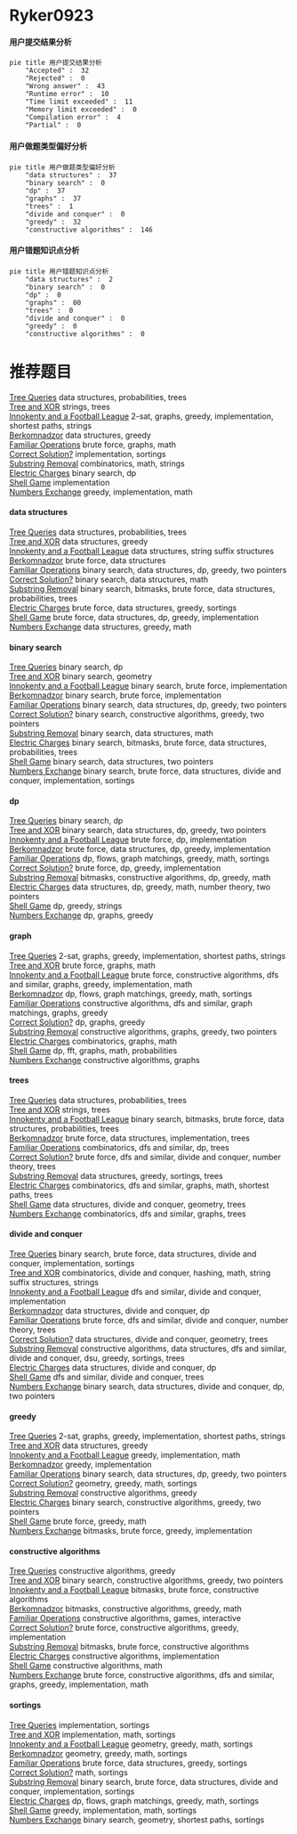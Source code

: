 # Ryker0923
<!-- tabs:start -->
#### **用户提交结果分析**

```mermaid
pie title 用户提交结果分析
    "Accepted" :  32
    "Rejected" :  0
    "Wrong answer" :  43
    "Runtime error" :  10
    "Time limit exceeded" :  11
    "Memory limit exceeded" :  0
    "Compilation error" :  4
    "Partial" :  0
```
#### **用户做题类型偏好分析**

```mermaid
pie title 用户做题类型偏好分析
    "data structures" :  37
    "binary search" :  0
    "dp" :  37
    "graphs" :  37
    "trees" :  1
    "divide and conquer" :  0
    "greedy" :  32
    "constructive algorithms" :  146
```
#### **用户错题知识点分析**

```mermaid
pie title 用户错题知识点分析
    "data structures" :  2
    "binary search" :  0
    "dp" :  0
    "graphs" :  00
    "trees" :  0
    "divide and conquer" :  0
    "greedy" :  0
    "constructive algorithms" :  0
```
<!-- tabs:end -->
# 推荐题目
[Tree Queries](http://codeforces.com/problemset/problem/1254/D)		data structures,
                        probabilities,
                        trees		  
[Tree and XOR](http://codeforces.com/problemset/problem/1055/F)		strings,
                        trees		  
[Innokenty and a Football League](https://codeforces.com/contest/782/problem/D)		2-sat,
                        graphs,
                        greedy,
                        implementation,
                        shortest paths,
                        strings		  
[Berkomnadzor](http://codeforces.com/problemset/problem/1070/B)		data structures,
                        greedy		  
[Familiar Operations](https://codeforces.com/contest/1071/problem/D)		brute force,
                        graphs,
                        math		  
[Correct Solution?](http://codeforces.com/problemset/problem/12/B)		implementation,
                        sortings		  
[Substring Removal](http://codeforces.com/problemset/problem/1096/B)		combinatorics,
                        math,
                        strings		  
[Electric Charges](http://codeforces.com/problemset/problem/623/C)		binary search,
                        dp		  
[Shell Game](http://codeforces.com/problemset/problem/35/A)		implementation		  
[Numbers Exchange](http://codeforces.com/problemset/problem/746/E)		greedy,
                        implementation,
                        math		  
<!-- tabs:start -->
#### **data structures**
[Tree Queries](http://codeforces.com/problemset/problem/1254/D)		data structures,
                        probabilities,
                        trees		  
[Tree and XOR](http://codeforces.com/problemset/problem/1070/B)		data structures,
                        greedy		  
[Innokenty and a Football League](http://codeforces.com/problemset/problem/1073/G)		data structures,
                        string suffix structures		  
[Berkomnadzor](http://codeforces.com/problemset/problem/940/F)		brute force,
                        data structures		  
[Familiar Operations](http://codeforces.com/problemset/problem/1492/C)		binary search,
                        data structures,
                        dp,
                        greedy,
                        two pointers		  
[Correct Solution?](http://codeforces.com/problemset/problem/1490/G)		binary search,
                        data structures,
                        math		  
[Substring Removal](http://codeforces.com/problemset/problem/1479/D)		binary search,
                        bitmasks,
                        brute force,
                        data structures,
                        probabilities,
                        trees		  
[Electric Charges](http://codeforces.com/problemset/problem/1497/A)		brute force,
                        data structures,
                        greedy,
                        sortings		  
[Shell Game](http://codeforces.com/problemset/problem/1491/C)		brute force,
                        data structures,
                        dp,
                        greedy,
                        implementation		  
[Numbers Exchange](http://codeforces.com/problemset/problem/1492/B)		data structures,
                        greedy,
                        math		  
#### **binary search**
[Tree Queries](http://codeforces.com/problemset/problem/623/C)		binary search,
                        dp		  
[Tree and XOR](http://codeforces.com/problemset/problem/1468/G)		binary search,
                        geometry		  
[Innokenty and a Football League](http://codeforces.com/problemset/problem/1011/B)		binary search,
                        brute force,
                        implementation		  
[Berkomnadzor](http://codeforces.com/problemset/problem/911/B)		binary search,
                        brute force,
                        implementation		  
[Familiar Operations](http://codeforces.com/problemset/problem/1492/C)		binary search,
                        data structures,
                        dp,
                        greedy,
                        two pointers		  
[Correct Solution?](http://codeforces.com/problemset/problem/1463/D)		binary search,
                        constructive algorithms,
                        greedy,
                        two pointers		  
[Substring Removal](http://codeforces.com/problemset/problem/1490/G)		binary search,
                        data structures,
                        math		  
[Electric Charges](http://codeforces.com/problemset/problem/1479/D)		binary search,
                        bitmasks,
                        brute force,
                        data structures,
                        probabilities,
                        trees		  
[Shell Game](http://codeforces.com/problemset/problem/1436/E)		binary search,
                        data structures,
                        two pointers		  
[Numbers Exchange](http://codeforces.com/problemset/problem/1461/D)		binary search,
                        brute force,
                        data structures,
                        divide and conquer,
                        implementation,
                        sortings		  
#### **dp**
[Tree Queries](http://codeforces.com/problemset/problem/623/C)		binary search,
                        dp		  
[Tree and XOR](http://codeforces.com/problemset/problem/1492/C)		binary search,
                        data structures,
                        dp,
                        greedy,
                        two pointers		  
[Innokenty and a Football League](https://codeforces.com/contest/1457/problem/C)		brute force,
                        dp,
                        implementation		  
[Berkomnadzor](http://codeforces.com/problemset/problem/1491/C)		brute force,
                        data structures,
                        dp,
                        greedy,
                        implementation		  
[Familiar Operations](http://codeforces.com/problemset/problem/1437/C)		dp,
                        flows,
                        graph matchings,
                        greedy,
                        math,
                        sortings		  
[Correct Solution?](http://codeforces.com/problemset/problem/1499/B)		brute force,
                        dp,
                        greedy,
                        implementation		  
[Substring Removal](http://codeforces.com/problemset/problem/1491/D)		bitmasks,
                        constructive algorithms,
                        dp,
                        greedy,
                        math		  
[Electric Charges](http://codeforces.com/problemset/problem/1497/E1)		data structures,
                        dp,
                        greedy,
                        math,
                        number theory,
                        two pointers		  
[Shell Game](http://codeforces.com/problemset/problem/1466/C)		dp,
                        greedy,
                        strings		  
[Numbers Exchange](http://codeforces.com/problemset/problem/1476/C)		dp,
                        graphs,
                        greedy		  
#### **graph**
[Tree Queries](https://codeforces.com/contest/782/problem/D)		2-sat,
                        graphs,
                        greedy,
                        implementation,
                        shortest paths,
                        strings		  
[Tree and XOR](https://codeforces.com/contest/1071/problem/D)		brute force,
                        graphs,
                        math		  
[Innokenty and a Football League](http://codeforces.com/problemset/problem/1487/C)		brute force,
                        constructive algorithms,
                        dfs and similar,
                        graphs,
                        greedy,
                        implementation,
                        math		  
[Berkomnadzor](http://codeforces.com/problemset/problem/1437/C)		dp,
                        flows,
                        graph matchings,
                        greedy,
                        math,
                        sortings		  
[Familiar Operations](http://codeforces.com/problemset/problem/1470/D)		constructive algorithms,
                        dfs and similar,
                        graph matchings,
                        graphs,
                        greedy		  
[Correct Solution?](http://codeforces.com/problemset/problem/1476/C)		dp,
                        graphs,
                        greedy		  
[Substring Removal](http://codeforces.com/problemset/problem/1304/D)		constructive algorithms,
                        graphs,
                        greedy,
                        two pointers		  
[Electric Charges](http://codeforces.com/problemset/problem/1475/C)		combinatorics,
                        graphs,
                        math		  
[Shell Game](http://codeforces.com/problemset/problem/553/E)		dp,
                        fft,
                        graphs,
                        math,
                        probabilities		  
[Numbers Exchange](http://codeforces.com/problemset/problem/1495/C)		constructive algorithms,
                        graphs		  
#### **trees**
[Tree Queries](http://codeforces.com/problemset/problem/1254/D)		data structures,
                        probabilities,
                        trees		  
[Tree and XOR](http://codeforces.com/problemset/problem/1055/F)		strings,
                        trees		  
[Innokenty and a Football League](http://codeforces.com/problemset/problem/1479/D)		binary search,
                        bitmasks,
                        brute force,
                        data structures,
                        probabilities,
                        trees		  
[Berkomnadzor](http://codeforces.com/problemset/problem/1511/C)		brute force,
                        data structures,
                        implementation,
                        trees		  
[Familiar Operations](http://codeforces.com/problemset/problem/1499/F)		combinatorics,
                        dfs and similar,
                        dp,
                        trees		  
[Correct Solution?](http://codeforces.com/problemset/problem/1491/E)		brute force,
                        dfs and similar,
                        divide and conquer,
                        number theory,
                        trees		  
[Substring Removal](http://codeforces.com/problemset/problem/1466/D)		data structures,
                        greedy,
                        sortings,
                        trees		  
[Electric Charges](http://codeforces.com/problemset/problem/1495/D)		combinatorics,
                        dfs and similar,
                        graphs,
                        math,
                        shortest paths,
                        trees		  
[Shell Game](http://codeforces.com/problemset/problem/1303/G)		data structures,
                        divide and conquer,
                        geometry,
                        trees		  
[Numbers Exchange](http://codeforces.com/problemset/problem/1454/E)		combinatorics,
                        dfs and similar,
                        graphs,
                        trees		  
#### **divide and conquer**
[Tree Queries](http://codeforces.com/problemset/problem/1461/D)		binary search,
                        brute force,
                        data structures,
                        divide and conquer,
                        implementation,
                        sortings		  
[Tree and XOR](http://codeforces.com/problemset/problem/1466/G)		combinatorics,
                        divide and conquer,
                        hashing,
                        math,
                        string suffix structures,
                        strings		  
[Innokenty and a Football League](http://codeforces.com/problemset/problem/1490/D)		dfs and similar,
                        divide and conquer,
                        implementation		  
[Berkomnadzor](https://codeforces.com/contest/1483/problem/C)		data structures,
                        divide and conquer,
                        dp		  
[Familiar Operations](http://codeforces.com/problemset/problem/1491/E)		brute force,
                        dfs and similar,
                        divide and conquer,
                        number theory,
                        trees		  
[Correct Solution?](http://codeforces.com/problemset/problem/1303/G)		data structures,
                        divide and conquer,
                        geometry,
                        trees		  
[Substring Removal](http://codeforces.com/problemset/problem/1494/D)		constructive algorithms,
                        data structures,
                        dfs and similar,
                        divide and conquer,
                        dsu,
                        greedy,
                        sortings,
                        trees		  
[Electric Charges](http://codeforces.com/problemset/problem/1482/E)		data structures,
                        divide and conquer,
                        dp		  
[Shell Game](http://codeforces.com/problemset/problem/566/C)		dfs and similar,
                        divide and conquer,
                        trees		  
[Numbers Exchange](http://codeforces.com/problemset/problem/1428/F)		binary search,
                        data structures,
                        divide and conquer,
                        dp,
                        two pointers		  
#### **greedy**
[Tree Queries](https://codeforces.com/contest/782/problem/D)		2-sat,
                        graphs,
                        greedy,
                        implementation,
                        shortest paths,
                        strings		  
[Tree and XOR](http://codeforces.com/problemset/problem/1070/B)		data structures,
                        greedy		  
[Innokenty and a Football League](http://codeforces.com/problemset/problem/746/E)		greedy,
                        implementation,
                        math		  
[Berkomnadzor](https://codeforces.com/contest/146/problem/C)		greedy,
                        implementation		  
[Familiar Operations](http://codeforces.com/problemset/problem/1492/C)		binary search,
                        data structures,
                        dp,
                        greedy,
                        two pointers		  
[Correct Solution?](https://codeforces.com/contest/1496/problem/C)		geometry,
                        greedy,
                        math,
                        sortings		  
[Substring Removal](http://codeforces.com/problemset/problem/1493/A)		constructive algorithms,
                        greedy		  
[Electric Charges](http://codeforces.com/problemset/problem/1463/D)		binary search,
                        constructive algorithms,
                        greedy,
                        two pointers		  
[Shell Game](http://codeforces.com/problemset/problem/1462/C)		brute force,
                        greedy,
                        math		  
[Numbers Exchange](http://codeforces.com/problemset/problem/1494/B)		bitmasks,
                        brute force,
                        greedy,
                        implementation		  
#### **constructive algorithms**
[Tree Queries](http://codeforces.com/problemset/problem/1493/A)		constructive algorithms,
                        greedy		  
[Tree and XOR](http://codeforces.com/problemset/problem/1463/D)		binary search,
                        constructive algorithms,
                        greedy,
                        two pointers		  
[Innokenty and a Football League](https://codeforces.com/contest/1456/problem/B)		bitmasks,
                        brute force,
                        constructive algorithms		  
[Berkomnadzor](http://codeforces.com/problemset/problem/1492/D)		bitmasks,
                        constructive algorithms,
                        greedy,
                        math		  
[Familiar Operations](https://codeforces.com/contest/1504/problem/D)		constructive algorithms,
                        games,
                        interactive		  
[Correct Solution?](https://codeforces.com/contest/1483/problem/A)		brute force,
                        constructive algorithms,
                        greedy,
                        implementation		  
[Substring Removal](https://codeforces.com/contest/1457/problem/D)		bitmasks,
                        brute force,
                        constructive algorithms		  
[Electric Charges](http://codeforces.com/problemset/problem/1513/A)		constructive algorithms,
                        implementation		  
[Shell Game](http://codeforces.com/problemset/problem/1473/C)		constructive algorithms,
                        math		  
[Numbers Exchange](http://codeforces.com/problemset/problem/1487/C)		brute force,
                        constructive algorithms,
                        dfs and similar,
                        graphs,
                        greedy,
                        implementation,
                        math		  
#### **sortings**
[Tree Queries](http://codeforces.com/problemset/problem/12/B)		implementation,
                        sortings		  
[Tree and XOR](http://codeforces.com/problemset/problem/581/C)		implementation,
                        math,
                        sortings		  
[Innokenty and a Football League](https://codeforces.com/contest/1496/problem/C)		geometry,
                        greedy,
                        math,
                        sortings		  
[Berkomnadzor](http://codeforces.com/problemset/problem/1495/A)		geometry,
                        greedy,
                        math,
                        sortings		  
[Familiar Operations](http://codeforces.com/problemset/problem/1497/A)		brute force,
                        data structures,
                        greedy,
                        sortings		  
[Correct Solution?](http://codeforces.com/problemset/problem/1427/A)		math,
                        sortings		  
[Substring Removal](http://codeforces.com/problemset/problem/1461/D)		binary search,
                        brute force,
                        data structures,
                        divide and conquer,
                        implementation,
                        sortings		  
[Electric Charges](http://codeforces.com/problemset/problem/1437/C)		dp,
                        flows,
                        graph matchings,
                        greedy,
                        math,
                        sortings		  
[Shell Game](http://codeforces.com/problemset/problem/1473/A)		greedy,
                        implementation,
                        math,
                        sortings		  
[Numbers Exchange](http://codeforces.com/problemset/problem/1486/B)		binary search,
                        geometry,
                        shortest paths,
                        sortings		  
<!-- tabs:end -->
